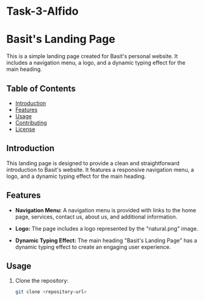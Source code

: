 # Task-3-Alfido
# Basit's Landing Page

This is a simple landing page created for Basit's personal website. It includes a navigation menu, a logo, and a dynamic typing effect for the main heading.

## Table of Contents
- [Introduction](#introduction)
- [Features](#features)
- [Usage](#usage)
- [Contributing](#contributing)
- [License](#license)

## Introduction

This landing page is designed to provide a clean and straightforward introduction to Basit's website. It features a responsive navigation menu, a logo, and a dynamic typing effect for the main heading.

## Features

- **Navigation Menu:** A navigation menu is provided with links to the home page, services, contact us, about us, and additional information.

- **Logo:** The page includes a logo represented by the "natural.png" image.

- **Dynamic Typing Effect:** The main heading "Basit's Landing Page" has a dynamic typing effect to create an engaging user experience.

## Usage

1. Clone the repository:

   ```bash
   git clone <repository-url>
